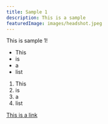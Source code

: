 ```yaml
---
title: Sample 1
description: This is a sample
featuredImage: images/headshot.jpeg
---
```


This is sample 1!

- This
- is
- a
- list

1. This
2. is
3. a
4. list

[This is a link](https://google.com)
